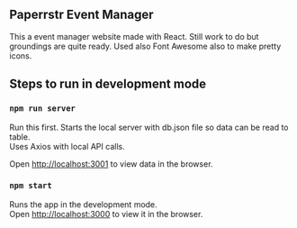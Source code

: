 ## Paperrstr Event Manager

This a event manager website made with React. Still work to do but groundings are quite ready.
Used also Font Awesome also to make pretty icons.

## Steps to run in development mode

### `npm run server`

Run this first. Starts the local server with db.json file so data can be read to table.<br />
Uses Axios with local API calls.

Open [http://localhost:3001](http://localhost:3001) to view data in the browser.

### `npm start`

Runs the app in the development mode.<br />
Open [http://localhost:3000](http://localhost:3000) to view it in the browser.

